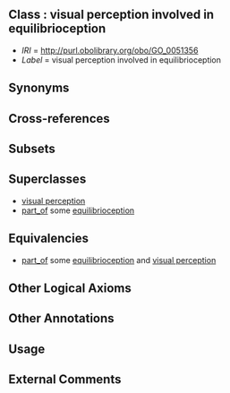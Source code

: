 
## Class : visual perception involved in equilibrioception

 * *IRI* = http://purl.obolibrary.org/obo/GO_0051356
 * *Label* = visual perception involved in equilibrioception

## Synonyms


## Cross-references


## Subsets


## Superclasses

 * [visual perception](../../GO/01/GO_0007601.md)
 * [part_of](../../BFO/50/BFO_0000050.md) some [equilibrioception](../../GO/57/GO_0050957.md)

## Equivalencies

 * [part_of](../../BFO/50/BFO_0000050.md) some [equilibrioception](../../GO/57/GO_0050957.md) and [visual perception](../../GO/01/GO_0007601.md)

## Other Logical Axioms


## Other Annotations


## Usage


## External Comments

